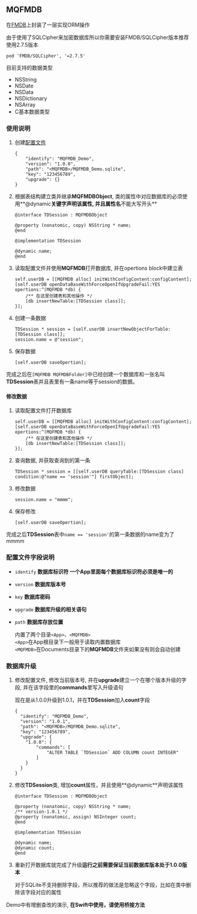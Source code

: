 ## MQFMDB
在[FMDB](https://github.com/ccgus/fmdb)上封装了一层实现ORM操作

由于使用了SQLCipher来加密数据库所以你需要安装FMDB/SQLCipher版本推荐使用2.7.5版本

`pod 'FMDB/SQLCipher', '=2.7.5'`

目前支持的数据类型

* NSString
* NSDate
* NSData
* NSDictionary
* NSArray
* C基本数据类型


### 使用说明

1. 创建[配置文件](#config_intro)

	```
	{
  		"identify": "MQFMDB_Demo",
	  	"version": "1.0.0",
  		"path": "<MQFMDB>/MQFMDB_Demo.sqlite",
	  	"key": "123456789",
  		"upgrade": {}
	}
	```

2. 根据表结构建立类并继承**MQFMDBObject**, 类的属性中对应数据库的必须使用**@dynamic**关键字声明该属性, 并且属性名**不能大写开头**

	```
	@interface TDSession : MQFMDBObject
	
	@property (nonatomic, copy) NSString * name;
	@end
	
	@implementation TDSession
	
	@dynamic name;
	@end
	```

3. 	读取配置文件并使用**MQFMDB**打开数据库, 并在opertions block中建立表

	```
	self.userDB = [[MQFMDB alloc] initWithConfigContent:configContent];
	[self.userDB openDataBaseWithForceOpenIfUpgradeFail:YES opertions:^(MQFMDB *db) {
		/** 在这里创建表和其他操作 */
		[db insertNewTable:[TDSession class]];
	}];
	```
	
4. 创建一条数据

	```
	TDSession * session = [self.userDB insertNewObjectForTable:[TDSession class]];
    session.name = @"session";
	```
	
5. 保存数据

	```
	[self.userDB saveOpertion];
	```

完成之后在`[MQFMDB MQFMDBFolder]`中已经创建一个数据库和一张名叫**TDSession**表并且表里有一条name等于session的数据。

#### 修改数据

1. 读取配置文件打开数据库

	```
	self.userDB = [[MQFMDB alloc] initWithConfigContent:configContent];
   [self.userDB openDataBaseWithForceOpenIfUpgradeFail:YES opertions:^(MQFMDB *db) {
        /** 在这里创建表和其他操作 */
        [db insertNewTable:[TDSession class]];
    }];
	```

2. 查询数据, 并获取查询到的第一条

	```
	TDSession * session = [[self.userDB queryTable:[TDSession class] condition:@"name == 'session'"] firstObject];
	```
	
3. 修改数据

	```
	session.name = "mmmm";
	```

4. 保存修改
	
	```
	[self.userDB saveOpertion];
	```

完成之后**TDSession**表中`name == 'session'`的第一条数据的name变为了mmmm

<a id="config_intro"></a>

### 配置文件字段说明 

* `identify`	**数据库标识符 一个App里面每个数据库标识符必须是唯一的**
* `version`	**数据库版本号**
* `key`	**数据库密码**
* `upgrade`	**数据库升级的相关语句**
* `path`	**数据库存放位置**

	>
	内置了两个目录`<App>`、`<MQFMDB>`<br>
	`<App>`在App根目录下一般用于读取内置数据库<br>
	`<MQFMDB>`在Documents目录下的**MQFMDB**文件夹如果没有则会自动创建


### 数据库升级

1. 修改配置文件, 修改当前版本号, 并在**upgrade**建立一个在哪个版本升级的字段, 并在该字段里的**commands**里写入升级语句

	现在是从1.0.0升级到1.0.1，并在**TDSession**加入**count**字段
	

	```
	{
	  "identify": "MQFMDB_Demo",
	  "version": "1.0.1",
	  "path": "<MQFMDB>/MQFMDB_Demo.sqlite",
	  "key": "123456789",
	  "upgrade": {
	  	"1.0.0": {
	  		"commands": [
	  			"ALTER TABLE `TDSession` ADD COLUMN count INTEGER"
	  		]
	  	}
	  }
	}
	```

2. 修改**TDSession**类, 增加**count**属性，并且使用**@dynamic**声明该属性

	```
	@interface TDSession : MQFMDBObject
	
	@property (nonatomic, copy) NSString * name;
	/** version-1.0.1 */
	@property (nonatomic, assign) NSInteger count;
	@end
	
	@implementation TDSession
	
	@dynamic name;
	@dynamic count;
	@end
	```

3. 重新打开数据库就完成了升级**运行之前需要保证当前数据库版本处于1.0.0版本**

	>
	对于SQLite不支持删除字段，所以推荐的做法是忽略这个字段，比如在类中删除该字段对应的属性



Demo中有增删查改的演示, **在Swift中使用，请使用桥接方法**